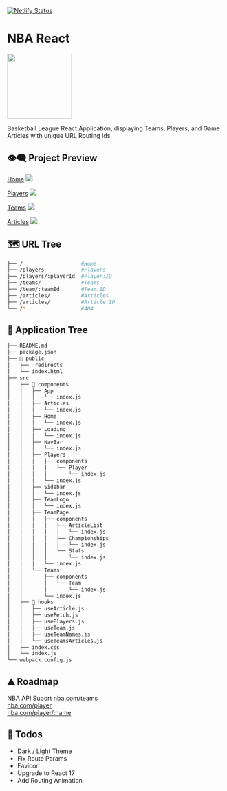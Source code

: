 [![Netlify Status](https://api.netlify.com/api/v1/badges/47004bd3-e920-4e18-a795-e4f79f4e0fd0/deploy-status)](https://app.netlify.com/sites/nba-react/deploys)

# NBA React

<img src="[nba-react-logo.png](https://raw.githubusercontent.com/moisestech/nba-react/master/public/assets/nba-react-logo.png)" width="150px" />

Basketball League React Application, displaying Teams, Players, and Game Articles with unique URL Routing Ids.

## 👁️‍🗨️ Project Preview

[Home](https://raw.githubusercontent.com/moisestech/nba-react/master/public/assets/nba_react_router_1.png)
![](https://user-images.githubusercontent.com/2933430/82761753-f994a380-9db9-11ea-98af-922c37266d46.png)

[Players](https://raw.githubusercontent.com/moisestech/nba-react/master/public/assets/nba_react_router_2.png)
![](https://user-images.githubusercontent.com/2933430/82761748-f7cae000-9db9-11ea-9cce-8e6ab5dcc2c7.png)

[Teams](https://raw.githubusercontent.com/moisestech/nba-react/master/public/assets/nba_react_router_3.png)
![](https://user-images.githubusercontent.com/2933430/82761747-f699b300-9db9-11ea-9e59-a79c65fd6536.png)

[Articles](https://raw.githubusercontent.com/moisestech/nba-react/master/public/assets/nba_react_router_4.png)
![](https://user-images.githubusercontent.com/2933430/82761744-f39ec280-9db9-11ea-954d-33feb6bfc706.png)

## 🗺 URL Tree

```bash
├── /                   #Home
├── /players            #Players
├── /players/:playerId  #Player:ID
├── /teams/             #Teams
├── /team/:teamId       #Team:ID
├── /articles/          #Articles
├── /articles/          #Article:ID
└── /*                  #404
```

## 🌿 Application Tree

```bash
├── README.md
├── package.json
├── 📁 public
│   ├── _redirects
│   └── index.html
├── src
│   ├── 📁 components
│   │   ├── App
│   │   │   └── index.js
│   │   ├── Articles
│   │   │   └── index.js
│   │   ├── Home
│   │   │   └── index.js
│   │   ├── Loading
│   │   │   └── index.js
│   │   ├── NavBar
│   │   │   └── index.js
│   │   ├── Players
│   │   │   ├── components
│   │   │   │   └── Player
│   │   │   │       └── index.js
│   │   │   └── index.js
│   │   ├── Sidebar
│   │   │   └── index.js
│   │   ├── TeamLogo
│   │   │   └── index.js
│   │   ├── TeamPage
│   │   │   ├── components
│   │   │   │   ├── ArticleList
│   │   │   │   │   └── index.js
│   │   │   │   ├── Championships
│   │   │   │   │   └── index.js
│   │   │   │   └── Stats
│   │   │   │       └── index.js
│   │   │   └── index.js
│   │   └── Teams
│   │       ├── components
│   │       │   └── Team
│   │       │       └── index.js
│   │       └── index.js
│   ├── 📁 hooks
│   │   ├── useArticle.js
│   │   ├── useFetch.js
│   │   ├── usePlayers.js
│   │   ├── useTeam.js
│   │   ├── useTeamNames.js
│   │   └── useTeamsArticles.js
│   ├── index.css
│   └── index.js
└── webpack.config.js
```

## ⛰️ Roadmap

NBA API Suport
[nba.com/teams](https://www.nba.com/teams)  
[nba.com/player](https://www.nba.com/players)  
[nba.com/player/:name](https://www.nba.com/players/)

## 📝 Todos

- Dark / Light Theme
- Fix Route Params
- Favicon
- Upgrade to React 17
- Add Routing Animation
